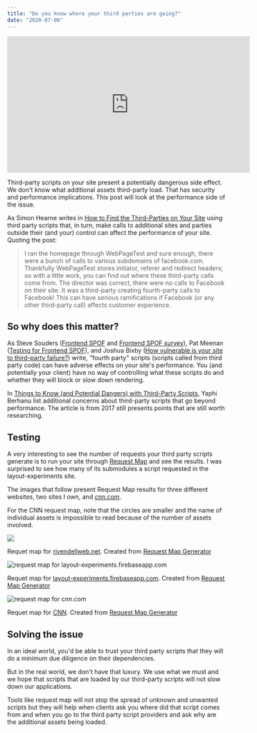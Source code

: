 ```yaml
---
title: "Do you know where your third parties are going?"
date: "2020-07-08"
---
```


<iframe loading="lazy" width="560" height="315" src="https://www.youtube.com/embed/31WieWrYPqc" frameborder="0" allow="accelerometer; autoplay; encrypted-media; gyroscope; picture-in-picture" allowfullscreen></iframe>

Third-party scripts on your site present a potentially dangerous side effect. We don't know what additional assets third-party load. That has security and performance implications. This post will look at the performance side of the issue.

As Simon Hearne writes in [How to Find the Third-Parties on Your Site](https://simonhearne.com/2015/find-third-party-assets/) using third party scripts that, in turn, make calls to additional sites and parties outside their (and your) control can affect the performance of your site. Quoting the post:

> I ran the homepage through WebPageTest and sure enough, there were a bunch of calls to various subdomains of facebook.com. Thankfully WebPageTest stores initiator, referer and redirect headers; so with a little work, you can find out where these third-party calls come from. The director was correct, there were no calls to Facebook on their site. It was a third-party creating fourth-party calls to Facebook! This can have serious ramifications if Facebook (or any other third-party call) affects customer experience.

## So why does this matter?

As Steve Souders ([Frontend SPOF](https://web.archive.org/web/20170513041323/http://www.stevesouders.com/blog/2010/06/01/frontend-spof) and [Frontend SPOF survey](https://web.archive.org/web/20170425125246/https://www.stevesouders.com/blog/2011/10/13/frontend-spof-survery/)), Pat Meenan ([Testing for Frontend SPOF](https://web.archive.org/web/20180510215456/http://blog.patrickmeenan.com/2011/10/testing-for-frontend-spof.html)), and Joshua Bixby ([How vulnerable is your site to third-party failure?](https://web.archive.org/web/20180510231528/http://www.webperformancetoday.com/2011/10/13/how-vulnerable-is-your-site-to-third-party-failure/)) write, "fourth party" scripts (scripts called from third party code) can have adverse effects on your site's performance. You (and potentially your client) have no way of controlling what these scripts do and whether they will block or slow down rendering.

In [Things to Know (and Potential Dangers) with Third-Party Scripts](https://css-tricks.com/potential-dangers-of-third-party-javascript/), Yaphi Berhanu list additional concerns about third-party scripts that go beyond performance. The article is from 2017 still presents points that are still worth researching.

## Testing

A very interesting to see the number of requests your third party scripts generate is to run your site through [Request Map](https://requestmap.webperf.tools/) and see the results. I was surprised to see how many of its submodules a script requested in the layout-experiments site.

The images that follow present Request Map results for three different websites, two sites I own, and [cnn.com](https://www.cnn.com).

For the CNN request map, note that the circles are smaller and the name of individual assets is impossible to read because of the number of assets involved.

![](/images/2020/06/requestmap-rivendellweb-net.png)

Requet map for [rivendellweb.net](https://rivendellweb.net). Created from [Request Map Generator](https://requestmap.webperf.tools/)

![request map for layout-experiments.firebaseapp.com](/images/2020/06/requestmap-layout-experiments-scaled.jpg)

Requet map for [layout-experiments.firebaseapp.com](https://layout-experiments.firebaseapp.com). Created from [Request Map Generator](https://requestmap.webperf.tools/)

![request map for cnn.com](/images/2020/06/requestmap-cnn-scaled.jpg)

Requet map for [CNN](https://www.cnn.com). Created from [Request Map Generator](https://requestmap.webperf.tools/)

## Solving the issue

In an ideal world, you'd be able to trust your third party scripts that they will do a minimum due diligence on their dependencies.

But in the real world, we don't have that luxury. We use what we must and we hope that scripts that are loaded by our third-party scripts will not slow down our applications.

Tools like request map will not stop the spread of unknown and unwanted scripts but they will help when clients ask you where did that script comes from and when you go to the third party script providers and ask why are the additional assets being loaded.
